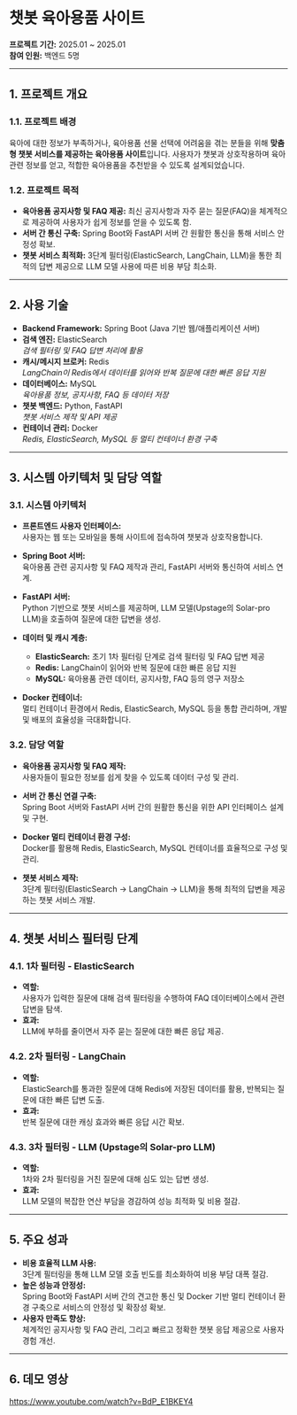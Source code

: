 # 챗봇 육아용품 사이트

**프로젝트 기간:** 2025.01 ~ 2025.01  
**참여 인원:** 백엔드 5명

---

## 1. 프로젝트 개요

### 1.1. 프로젝트 배경
육아에 대한 정보가 부족하거나, 육아용품 선물 선택에 어려움을 겪는 분들을 위해 **맞춤형 챗봇 서비스를 제공하는 육아용품 사이트**입니다. 사용자가 챗봇과 상호작용하며 육아 관련 정보를 얻고, 적합한 육아용품을 추천받을 수 있도록 설계되었습니다.

### 1.2. 프로젝트 목적
- **육아용품 공지사항 및 FAQ 제공:** 최신 공지사항과 자주 묻는 질문(FAQ)을 체계적으로 제공하여 사용자가 쉽게 정보를 얻을 수 있도록 함.
- **서버 간 통신 구축:** Spring Boot와 FastAPI 서버 간 원활한 통신을 통해 서비스 안정성 확보.
- **챗봇 서비스 최적화:** 3단계 필터링(ElasticSearch, LangChain, LLM)을 통한 최적의 답변 제공으로 LLM 모델 사용에 따른 비용 부담 최소화.

---

## 2. 사용 기술

- **Backend Framework:** Spring Boot (Java 기반 웹/애플리케이션 서버)
- **검색 엔진:** ElasticSearch  
  *검색 필터링 및 FAQ 답변 처리에 활용*
- **캐시/메시지 브로커:** Redis  
  *LangChain이 Redis에서 데이터를 읽어와 반복 질문에 대한 빠른 응답 지원*
- **데이터베이스:** MySQL  
  *육아용품 정보, 공지사항, FAQ 등 데이터 저장*
- **챗봇 백엔드:** Python, FastAPI  
  *챗봇 서비스 제작 및 API 제공*
- **컨테이너 관리:** Docker  
  *Redis, ElasticSearch, MySQL 등 멀티 컨테이너 환경 구축*

---

## 3. 시스템 아키텍처 및 담당 역할

### 3.1. 시스템 아키텍처

- **프론트엔드 사용자 인터페이스:**  
  사용자는 웹 또는 모바일을 통해 사이트에 접속하여 챗봇과 상호작용합니다.
  
- **Spring Boot 서버:**  
  육아용품 관련 공지사항 및 FAQ 제작과 관리, FastAPI 서버와 통신하여 서비스 연계.
  
- **FastAPI 서버:**  
  Python 기반으로 챗봇 서비스를 제공하며, LLM 모델(Upstage의 Solar-pro LLM)을 호출하여 질문에 대한 답변을 생성.
  
- **데이터 및 캐시 계층:**  
  - **ElasticSearch:** 초기 1차 필터링 단계로 검색 필터링 및 FAQ 답변 제공  
  - **Redis:** LangChain이 읽어와 반복 질문에 대한 빠른 응답 지원  
  - **MySQL:** 육아용품 관련 데이터, 공지사항, FAQ 등의 영구 저장소
  
- **Docker 컨테이너:**  
  멀티 컨테이너 환경에서 Redis, ElasticSearch, MySQL 등을 통합 관리하며, 개발 및 배포의 효율성을 극대화합니다.

### 3.2. 담당 역할

- **육아용품 공지사항 및 FAQ 제작:**  
  사용자들이 필요한 정보를 쉽게 찾을 수 있도록 데이터 구성 및 관리.
  
- **서버 간 통신 연결 구축:**  
  Spring Boot 서버와 FastAPI 서버 간의 원활한 통신을 위한 API 인터페이스 설계 및 구현.
  
- **Docker 멀티 컨테이너 환경 구성:**  
  Docker를 활용해 Redis, ElasticSearch, MySQL 컨테이너를 효율적으로 구성 및 관리.
  
- **챗봇 서비스 제작:**  
  3단계 필터링(ElasticSearch → LangChain → LLM)을 통해 최적의 답변을 제공하는 챗봇 서비스 개발.

---

## 4. 챗봇 서비스 필터링 단계

### 4.1. 1차 필터링 - ElasticSearch
- **역할:**  
  사용자가 입력한 질문에 대해 검색 필터링을 수행하여 FAQ 데이터베이스에서 관련 답변을 탐색.
- **효과:**  
  LLM에 부하를 줄이면서 자주 묻는 질문에 대한 빠른 응답 제공.

### 4.2. 2차 필터링 - LangChain
- **역할:**  
  ElasticSearch를 통과한 질문에 대해 Redis에 저장된 데이터를 활용, 반복되는 질문에 대한 빠른 답변 도출.
- **효과:**  
  반복 질문에 대한 캐싱 효과와 빠른 응답 시간 확보.

### 4.3. 3차 필터링 - LLM (Upstage의 Solar-pro LLM)
- **역할:**  
  1차와 2차 필터링을 거친 질문에 대해 심도 있는 답변 생성.
- **효과:**  
  LLM 모델의 복잡한 연산 부담을 경감하여 성능 최적화 및 비용 절감.

---

## 5. 주요 성과

- **비용 효율적 LLM 사용:**  
  3단계 필터링을 통해 LLM 모델 호출 빈도를 최소화하여 비용 부담 대폭 절감.
- **높은 성능과 안정성:**  
  Spring Boot와 FastAPI 서버 간의 견고한 통신 및 Docker 기반 멀티 컨테이너 환경 구축으로 서비스의 안정성 및 확장성 확보.
- **사용자 만족도 향상:**  
  체계적인 공지사항 및 FAQ 관리, 그리고 빠르고 정확한 챗봇 응답 제공으로 사용자 경험 개선.

---
## 6. 데모 영상


https://www.youtube.com/watch?v=BdP_E1BKEY4

